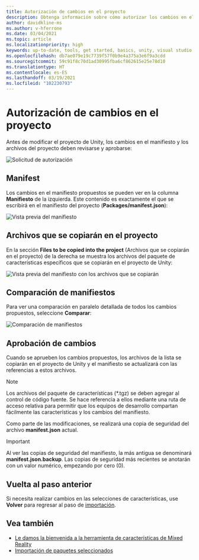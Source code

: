 ```yaml
---
title: Autorización de cambios en el proyecto
description: Obtenga información sobre cómo autorizar los cambios en el proyecto en la herramienta de características de MR para el desarrollo de HoloLens y VR.
author: davidkline-ms
ms.author: v-hferrone
ms.date: 03/04/2021
ms.topic: article
ms.localizationpriority: high
keywords: up-to-date, tools, get started, basics, unity, visual studio, toolkit, mixed reality headset, windows mixed reality headset, virtual reality headset, installation, Windows, HoloLens, emulator, unreal, openxr
ms.openlocfilehash: db7ae079e19c7739f57f0b9e4a375a3e6f9a3cdd
ms.sourcegitcommit: 59c91f8c70d1ad30995fba6cf862615e25e78d10
ms.translationtype: HT
ms.contentlocale: es-ES
ms.lasthandoff: 03/19/2021
ms.locfileid: "102230793"
---
```

# <a name="authorizing-project-changes"></a>Autorización de cambios en el proyecto

Antes de modificar el proyecto de Unity, los cambios en el manifiesto y los archivos del proyecto deben revisarse y aprobarse:

![Solicitud de autorización](images/FeatureToolApprovalRequest.png)

## <a name="manifest"></a>Manifest

Los cambios en el manifiesto propuestos se pueden ver en la columna **Manifiesto** de la izquierda. Este contenido es exactamente el que se escribirá en el manifiesto del proyecto (**Packages/manifest.json**):

![Vista previa del manifiesto](images/ManifestPreview.png)

## <a name="files-to-be-copied-into-the-project"></a>Archivos que se copiarán en el proyecto

En la sección **Files to be copied into the project** (Archivos que se copiarán en el proyecto) de la derecha se muestra los archivos del paquete de características específicos que se copiarán en el proyecto de Unity:

![Vista previa del manifiesto con los archivos que se copiarán](images/FilesToCopy.png)

## <a name="compare-manifests"></a>Comparación de manifiestos

Para ver una comparación en paralelo detallada de todos los cambios propuestos, seleccione **Comparar**:

![Comparación de manifiestos](images/FeatureToolCompareManifest.png)

## <a name="approving-changes"></a>Aprobación de cambios

Cuando se aprueben los cambios propuestos, los archivos de la lista se copiarán en el proyecto de Unity y el manifiesto se actualizará con las referencias a estos archivos.

> [!NOTE]
> Los archivos del paquete de características (*.tgz) se deben agregar al control de código fuente. Se hace referencia a ellos mediante una ruta de acceso relativa para permitir que los equipos de desarrollo compartan fácilmente las características y los cambios del manifiesto.

 Como parte de las modificaciones, se realizará una copia de seguridad del archivo **manifest.json** actual.

> [!IMPORTANT]
> Al ver las copias de seguridad del manifiesto, la más antigua se denominará **manifest.json.backup**. Las copias de seguridad más recientes se anotarán con un valor numérico, empezando por cero (0).

## <a name="going-back-to-the-previous-step"></a>Vuelta al paso anterior

Si necesita realizar cambios en las selecciones de características, use **Volver** para regresar al paso de [importación](importing-features.md).

## <a name="see-also"></a>Vea también

- [Le damos la bienvenida a la herramienta de características de Mixed Reality](welcome-to-mr-feature-tool.md)
- [Importación de paquetes seleccionados](importing-features.md)
